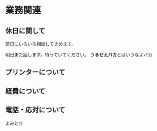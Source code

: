 # 業務関連
## 休日に関して
前日にいろいろ相談してきめます。

明日また話します。待っていてください。
**うるせえバカ**とはいうなよバカ
## プリンターについて
## 経費について
## 電話・応対について
よみとり